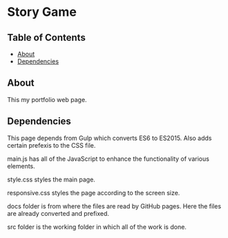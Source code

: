 # Story Game

## Table of Contents

* [About](#about)
* [Dependencies](#dependencies)


## About

This my portfolio web page.

## Dependencies

This page depends from Gulp which converts ES6 to ES2015. Also adds certain prefexis to the CSS file.

main.js has all of the JavaScript to enhance the functionality of various elements.

style.css styles the main page.

responsive.css styles the page according to the screen size.

docs folder is from where the files are read by GitHub pages. Here the files are already converted and prefixed.

src folder is the working folder in which all of the work is done.